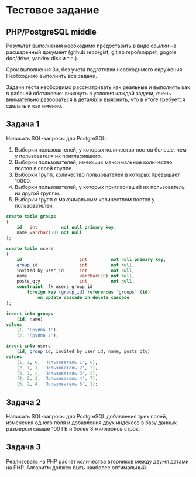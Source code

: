 # Тестовое задание

## PHP/PostgreSQL middle

Результат выполнения необходимо предоставить в виде ссылки на расшаренный документ (github repo/gist, gitlab repo/snippet, gogole doc/drive, yandex disk и т.п.).

Срок выполнения 3ч, без учета подготовки необходимого окружения. Необходимо выполнить все задачи.

Задачи теста необходимо рассматривать как реальные и выполнять как в рабочей обстановке: вникнуть в условия каждой задачи, очень внимательно разбораться в деталях и выяснить, что в итоге требуется сделать и как именно.

## Задача 1

Написать SQL-запросы для PostgreSQL:

1. Выборки пользователей, у которых количество постов больше, чем у пользователя их пригласившего.
2. Выборки пользователей, имеющих максимальное количество постов в своей группе.
3. Выборки групп, количество пользователей в которых превышает 10000.
4. Выборки пользователей, у которых пригласивший их пользователь из другой группы.
5. Выборки групп с максимальным количеством постов у пользователей.

```sql
create table groups
(
    id   int         not null primary key,
    name varchar(50) not null
);
```

```sql
create table users
(
    id                      int         not null primary key,
    group_id                int         not null,
    invited_by_user_id      int         not null,
    name                    varchar(50) not null,
    posts_qty               int         not null,
    constraint  fk_users_group_id
        foreign key (group_id) references `groups` (id)
            on update cascade on delete cascade
);
```

```sql
insert into groups 
    (id, name)
values
    (1, 'Группа 1'),
    (2, 'Группа 2');
```

```sql
insert into users
    (id, group_id, invited_by_user_id, name, posts_qty)
values
    (1, 1, 0, 'Пользователь 1', 0),
    (2, 1, 1, 'Пользователь 2', 2),
    (3, 1, 2, 'Пользователь 3', 5),
    (4, 2, 3, 'Пользователь 4', 7),
    (5, 2, 4, 'Пользователь 5', 1);
```

## Задача 2

Написать SQL-запросы для PostgreSQL добавления трех полей, изменения одного поля и добавления двух индексов в базу данных размером свыше 100 ГБ и более 8 миллионов строк.

## Задача 3

Реализовать на PHP расчет количества вторников между двумя датами на PHP. Алгоритм должен быть наиболее оптимальный.

